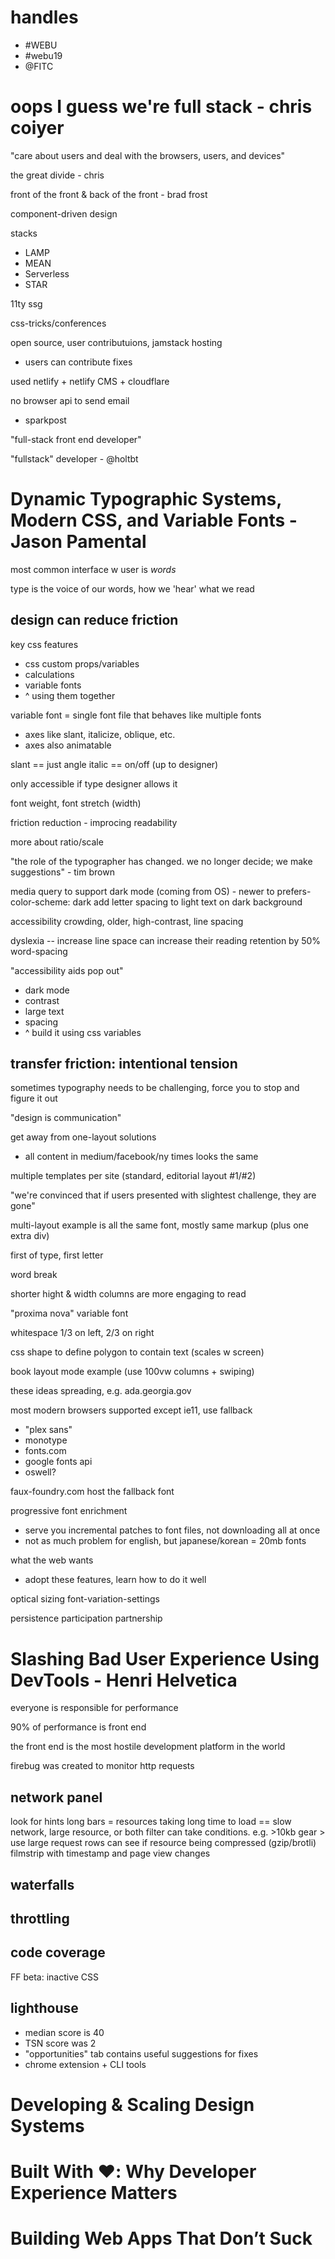 # handles
- #WEBU
- #webu19
- @FITC

# oops I guess we're full stack - chris coiyer
"care about users and deal with the browsers, users, and devices"

the great divide - chris

front of the front & back of the front - brad frost

component-driven design

stacks
- LAMP
- MEAN
- Serverless
- STAR

11ty ssg

css-tricks/conferences

open source, user contributuions, jamstack hosting
- users can contribute fixes

used netlify + netlify CMS + cloudflare

no browser api to send email
- sparkpost 

"full-stack front end developer"

"fullstack" developer - @holtbt

# Dynamic Typographic Systems, Modern CSS, and Variable Fonts - Jason Pamental
most common interface w user is *words*

type is the voice of our words, how we 'hear' what we read

## design can reduce friction

key css features
- css custom props/variables
- calculations
- variable fonts
- ^ using them together

variable font = single font file that behaves like multiple fonts
- axes like slant, italicize, oblique, etc.
- axes also animatable

slant == just angle
italic == on/off (up to designer)

only accessible if type designer allows it

font weight, font stretch (width)

friction reduction - improcing readability

more about ratio/scale

"the role of the typographer has changed. we no longer decide; we make suggestions" - tim brown

media query to support dark mode (coming from OS) - newer to 
  prefers-color-scheme: dark
  add letter spacing to light text on dark background

accessibility
  crowding, older, high-contrast, line spacing

  dyslexia -- increase line space can increase their reading retention by 50%
    word-spacing

  "accessibility aids pop out"
  - dark mode
  - contrast
  - large text
  - spacing
  - ^ build it using css variables

## transfer friction: intentional tension
sometimes typography needs to be challenging, force you to stop and figure it out

"design is communication"

get away from one-layout solutions
- all content in medium/facebook/ny times looks the same

multiple templates per site (standard, editorial layout #1/#2)

"we're convinced that if users presented with slightest challenge, they are gone"

multi-layout example is all the same font, mostly same markup (plus one extra div)

first of type, first letter

word break

shorter hight & width columns are more engaging to read

"proxima nova" variable font

whitespace 1/3 on left, 2/3 on right

css shape to define polygon to contain text (scales w screen)

book layout mode example (use 100vw columns + swiping)

these ideas spreading, e.g. ada.georgia.gov

most modern browsers supported except ie11, use fallback

- "plex sans"
- monotype
- fonts.com
- google fonts api
- oswell?

faux-foundry.com
host the fallback font

progressive font enrichment
- serve you incremental patches to font files, not downloading all at once
- not as much problem for english, but japanese/korean = 20mb fonts

what the web wants
- adopt these features, learn how to do it well

optical sizing
font-variation-settings

persistence
participation
partnership


# Slashing Bad User Experience Using DevTools - Henri Helvetica
everyone is responsible for performance

90% of performance is front end

the front end is the most hostile development platform in the world

firebug was created to monitor http requests

## network panel
look for hints
long bars = resources taking long time to load
  == slow network, large resource, or both
filter can take conditions. e.g. >10kb
gear > use large request rows
  can see if resource being compressed (gzip/brotli)
filmstrip with timestamp and page view changes

## waterfalls

## throttling

## code coverage
FF beta: inactive CSS

## lighthouse
- median score is 40
- TSN score was 2
- "opportunities" tab contains useful suggestions for fixes
- chrome extension + CLI tools


# Developing & Scaling Design Systems






# Built With ❤️: Why Developer Experience Matters


# Building Web Apps That Don’t Suck

